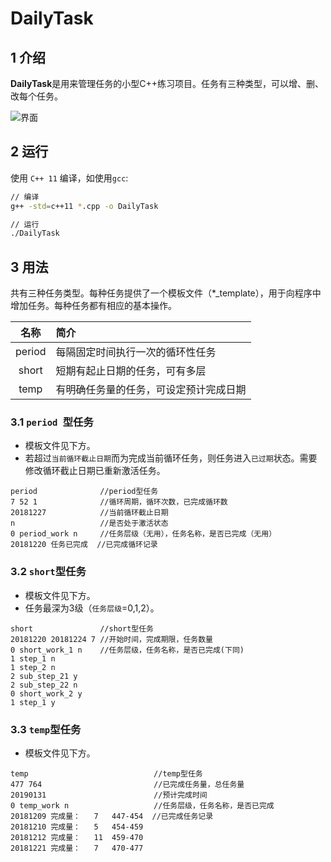 # DailyTask

## 1 介绍

**DailyTask**是用来管理任务的小型C++练习项目。任务有三种类型，可以增、删、改每个任务。

![界面](https://github.com/jerry-xiazj/DailyTask/blob/master/doc/example.PNG)

## 2 运行

使用 `C++ 11` 编译，如使用`gcc`:

```bash
// 编译
g++ -std=c++11 *.cpp -o DailyTask

// 运行
./DailyTask
```

## 3 用法

共有三种任务类型。每种任务提供了一个模板文件（*_template），用于向程序中增加任务。每种任务都有相应的基本操作。

名称     | 简介
:------:|:---------
 period | 每隔固定时间执行一次的循环性任务
 short  | 短期有起止日期的任务，可有多层
 temp   | 有明确任务量的任务，可设定预计完成日期

### 3.1 `period `型任务

- 模板文件见下方。
- 若超过`当前循环截止日期`而为完成当前循环任务，则任务进入`已过期`状态。需要修改循环截止日期已重新激活任务。

```
period              //period型任务
7 52 1              //循环周期，循环次数，已完成循环数
20181227            //当前循环截止日期
n                   //是否处于激活状态
0 period_work n     //任务层级（无用），任务名称，是否已完成（无用）
20181220 任务已完成  //已完成循环记录
```

### 3.2 `short`型任务

- 模板文件见下方。
- 任务最深为3级（`任务层级`=0,1,2）。

```
short               //short型任务
20181220 20181224 7 //开始时间，完成期限，任务数量
0 short_work_1 n    //任务层级，任务名称，是否已完成(下同)
1 step_1 n
1 step_2 n
2 sub_step_21 y
2 sub_step_22 n
0 short_work_2 y
1 step_1 y
```

### 3.3 `temp`型任务

- 模板文件见下方。

```
temp                            //temp型任务
477 764                         //已完成任务量，总任务量
20190131                        //预计完成时间
0 temp_work n                   //任务层级，任务名称，是否已完成
20181209 完成量：	7	447-454  //已完成任务记录
20181210 完成量：	5	454-459
20181212 完成量：	11	459-470
20181221 完成量：	7	470-477
```